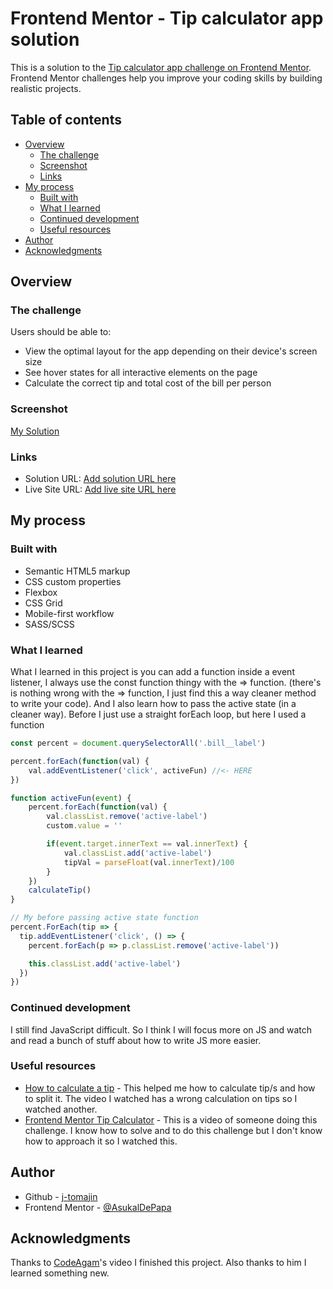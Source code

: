 # Frontend Mentor - Tip calculator app solution

This is a solution to the [Tip calculator app challenge on Frontend Mentor](https://www.frontendmentor.io/challenges/tip-calculator-app-ugJNGbJUX). Frontend Mentor challenges help you improve your coding skills by building realistic projects.

## Table of contents

- [Overview](#overview)
  - [The challenge](#the-challenge)
  - [Screenshot](#screenshot)
  - [Links](#links)
- [My process](#my-process)
  - [Built with](#built-with)
  - [What I learned](#what-i-learned)
  - [Continued development](#continued-development)
  - [Useful resources](#useful-resources)
- [Author](#author)
- [Acknowledgments](#acknowledgments)

## Overview

### The challenge

Users should be able to:

- View the optimal layout for the app depending on their device's screen size
- See hover states for all interactive elements on the page
- Calculate the correct tip and total cost of the bill per person

### Screenshot

[My Solution](./design/Solution.png)

### Links

- Solution URL: [Add solution URL here](https://your-solution-url.com)
- Live Site URL: [Add live site URL here](https://your-live-site-url.com)

## My process

### Built with

- Semantic HTML5 markup
- CSS custom properties
- Flexbox
- CSS Grid
- Mobile-first workflow
- SASS/SCSS

### What I learned

What I learned in this project is you can add a function inside a event listener, I always use the const function thingy with the => function. (there's is nothing wrong with the =>  function, I just find this a way cleaner method to write your code). And I also learn how to pass the active state (in a cleaner way). Before I just use a straight forEach loop, but here I used a function

```js
const percent = document.querySelectorAll('.bill__label')

percent.forEach(function(val) {
    val.addEventListener('click', activeFun) //<- HERE
})

function activeFun(event) {
    percent.forEach(function(val) {
        val.classList.remove('active-label')
        custom.value = ''

        if(event.target.innerText == val.innerText) {
            val.classList.add('active-label')
            tipVal = parseFloat(val.innerText)/100
        }
    })
    calculateTip()
}

// My before passing active state function
percent.ForEach(tip => {
  tip.addEventListener('click', () => {
    percent.forEach(p => p.classList.remove('active-label'))

    this.classList.add('active-label')
  })
})
```

### Continued development

I still find JavaScript difficult. So I think I will focus more on JS and watch and read a bunch of stuff about how to write JS more easier.

### Useful resources

- [How to calculate a tip](https://www.youtube.com/watch?v=jIv-tYfE11s) - This helped me how to calculate tip/s and how to split it. The video I watched has a wrong calculation on tips so I watched another.
- [Frontend Mentor Tip Calculator](https://www.youtube.com/watch?v=etYv-pPfol4) - This is a video of someone doing this challenge. I know how to solve and to do this challenge but I don't know how to approach it so I watched this.

## Author

- Github - [j-tomajin](https://github.com/j-tomajin)
- Frontend Mentor - [@AsukalDePapa](https://www.frontendmentor.io/profile/AsukalDePapa)

## Acknowledgments

Thanks to [CodeAgam](https://www.youtube.com/watch?v=etYv-pPfol4)'s video I finished this project. Also thanks to him I learned something new.
